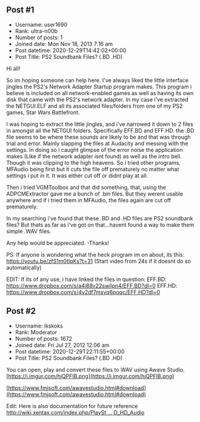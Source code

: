## Post #1
- Username: user1690
- Rank: ultra-n00b
- Number of posts: 1
- Joined date: Mon Nov 18, 2013 7:16 am
- Post datetime: 2020-12-29T14:42:02+00:00
- Post Title: PS2 Soundbank Files? (.BD .HD)

Hi all!

So im hoping someone can help here. I've always liked the little interface jingles the PS2's Network Adapter Startup program makes. This program i believe is included on all network-enabled games as well as having its own disk that came with the PS2's network adapter. In my case i've extracted the NETGUI.ELF and all its associated files/folders from one of my PS2 games, Star Wars Battlefront.

I was hoping to extract the little jingles, and i've narrowed it down to 2 files in amongst all the NETGUI folders. Specifically EFF.BD and EFF.HD. the .BD file seems to be where these sounds are likely to be and that was through trial and error. Mainly slapping the files at Audacity and messing with the settings. In doing so i caught glimpse of the error noise the application makes (Like if the network adapter isnt found) as well as the intro bell. Though it was clipping to the high heavens. So i tried other programs, MFAudio being first but it cuts the file off prematurely no matter what settings i put in it. It was either cut off or didnt play at all.

Then i tried VGMToolbox and that did something, that, using the ADPCMExtractor gave me a bunch of .bin files. But they werent usable anywhere and if i tried them in MFAudio, the files again are cut off prematurely.

In my searching i've found that these .BD and .HD files are PS2 soundbank files? But thats as far as i've got on that...havent found a way to make them simple .WAV files. 

Any help would be appreciated. -Thanks!

PS: If anyone is wondering what the heck program im on about, its this: https://youtu.be/zfS1m0tlqKs?t=31  (Start video from 24s if it doesnt do so automatically)

EDIT: If its of any use, i have linked the files in question: 
EFF.BD: https://www.dropbox.com/s/a4i88v22swilpn4/EFF.BD?dl=0
EFF.HD: https://www.dropbox.com/s/4v2df7msvq6poqc/EFF.HD?dl=0
## Post #2
- Username: ikskoks
- Rank: Moderator
- Number of posts: 1672
- Joined date: Fri Jul 27, 2012 12:06 am
- Post datetime: 2020-12-29T22:11:55+00:00
- Post Title: PS2 Soundbank Files? (.BD .HD)

You can open, play and convert these files to WAV using Awave Studio.
[https://i.imgur.com/hjQPFlB.png](https://i.imgur.com/hjQPFlB.png)

[https://www.fmjsoft.com/awavestudio.html#download](https://www.fmjsoft.com/awavestudio.html#download)




Edit: Here is also documentation for future reference
[http://wiki.xentax.com/index.php/PlaySt ... D_HD_Audio](http://wiki.xentax.com/index.php/PlayStation_2_BD_HD_Audio)
